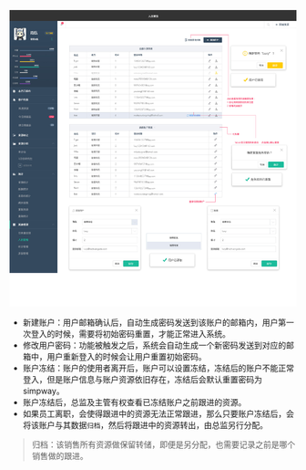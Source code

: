 ![](/assets/10销售端1.0_人员管理1.1.jpg)

- 新建账户：用户邮箱确认后，自动生成密码发送到该账户的邮箱内，用户第一次登入的时候，需要将初始密码重置，才能正常进入系统。
- 修改用户密码：功能被触发之后，系统会自动生成一个新密码发送到对应的邮箱中，用户重新登入的时候会让用户重置初始密码。
- 账户冻结：账户的使用者离开后，账户可以设置冻结，冻结后的账户不能正常登入，但是账户信息与账户资源依旧存在，冻结后会默认重置密码为simpway。
- 账户冻结后，总监及主管有权查看已冻结账户之前跟进的资源。
- 如果员工离职，会使得跟进中的资源无法正常跟进，那么只要账户冻结后，会将该账户与其数据`归档`，然后将跟进中的资源转出，由总监另行分配。

> 归档：该销售所有资源做保留转储，即便是另分配，也需要记录之前是哪个销售做的跟进。